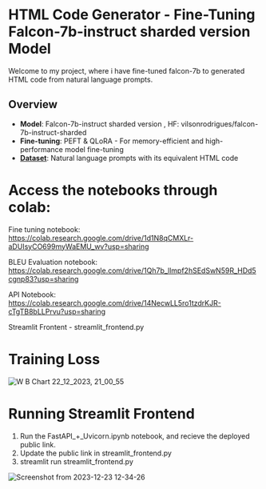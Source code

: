 # HTML Code Generator - Fine-Tuning Falcon-7b-instruct sharded version Model

Welcome to my project, where i have fine-tuned falcon-7b to generated HTML code from natural language prompts.

## Overview

- **Model**: Falcon-7b-instruct sharded version , HF: vilsonrodrigues/falcon-7b-instruct-sharded
- **Fine-tuning**: PEFT & QLoRA - For memory-efficient and high-performance model fine-tuning
- **[Dataset](https://huggingface.co/datasets/jawerty/html_dataset)**: Natural language prompts with its equivalent HTML code
 
# Access the notebooks through colab:

Fine tuning notebook: https://colab.research.google.com/drive/1d1N8qCMXLr-aDUIsyCO699myWaEMU_wv?usp=sharing

BLEU Evaluation notebook: https://colab.research.google.com/drive/1Qh7b_llmpf2hSEdSwN59R_HDd5cgnp83?usp=sharing

API Notebook:  https://colab.research.google.com/drive/14NecwLL5ro1tzdrKJR-cTgTB8bLLPrvu?usp=sharing

Streamlit Frontent - streamlit_frontend.py

# Training Loss

![W B Chart 22_12_2023, 21_00_55](https://github.com/R-Shyam-sundar/HTML-Code-Generation-from-Natural-Language-prompts/assets/82640234/102baec6-fc33-4f24-8574-9de26f76be39)

# Running Streamlit Frontend

1. Run the FastAPI_+_Uvicorn.ipynb notebook, and recieve the deployed public link.
2. Update the public link in streamlit_frontend.py
3. streamlit run streamlit_frontend.py

 ![Screenshot from 2023-12-23 12-34-26](https://github.com/R-Shyam-sundar/HTML-Code-Generation-from-Natural-Language-prompts/assets/82640234/944f5013-3c0d-4579-bbc7-9345b50518e5)
